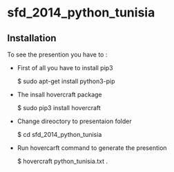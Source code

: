 sfd_2014_python_tunisia
=======================

Installation
------------

To see the presention you have to :

- First of all you have to install pip3

    $ sudo apt-get install python3-pip
    
    
- The insall hovercraft package

    $ sudo pip3 install hovercraft
    
- Change direoctory to presentaion folder
  
  $ cd sfd_2014_python_tunisia

- Run hovercarft command to generate the presention
  
  $ hovercraft python_tunisia.txt .
  
